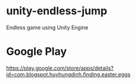 # unity-endless-jump
Endless game using Unity Engine

# Google Play
https://play.google.com/store/apps/details?id=com.blogspot.huyhungdinh.finding.easter.eggs
